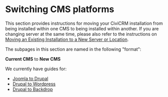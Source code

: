 # Switching CMS platforms

This section provides instructions for moving your CiviCRM installation from being installed within one CMS to being installed within another.  If you are changing server at the same time, please also refer to the instructions on [Moving an Existing Installation to a New Server or Location](switch-servers.md).

The subpages in this section are named in the following "format":

**Current CMS** to **New CMS**

We currently have guides for:

* [Joomla to Drupal](switching-cms/joomla-to-drupal.md)
* [Drupal to Wordpress](switching-cms/drupal-to-wordpress.md)
* [Drupal to Backdrop](switching-cms/drupal-to-backdrop.md)